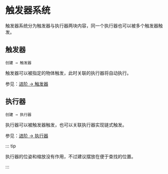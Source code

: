 # 触发器系统

触发器系统分为触发器与执行器两块内容，同一个执行器也可以被多个触发器触发。

## 触发器

`创建 → 触发器`

触发器可以被指定的物体触发，此时关联的执行器将自动执行。

参见：[进阶 → 触发器](/advanced/trigger.md)

## 执行器

`创建 → 执行器`

执行器可以被触发器触发，也可以关联执行器实现链式触发。

参见：[进阶 → 执行器](/advanced/executor.md)

::: tip

执行器的位姿和缩放没有作用，不过建议摆放在便于查找的位置。

:::
